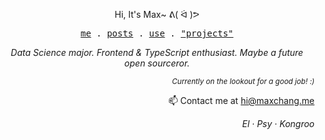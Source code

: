 <p align="center">Hi, It's Max~ ᕕ( ᐛ )ᕗ</p>
<p align="center">
  <samp>
    <a href="https://maxchang.me/">me</a> .
    <a href="https://maxchang.me/posts">posts</a> .
    <a href="https://github.com/stars/maxchang3/lists/use">use</a> .
    <a href="https://maxchang.me/projects">"projects"</a>
  </samp>
</p>
<p align="center"><i>Data Science major. Frontend & TypeScript enthusiast. Maybe a future open sourceror.</i></p>
<p align="right"><sup><i>Currently on the lookout for a good job! :)</i></sup></p>
<p align="right">📫 Contact me at <a href="mailto:hi@maxchang.me">hi@maxchang.me</a></p>
<p align="right"><i>El · Psy · Kongroo</i></p>

